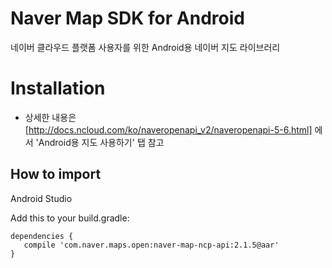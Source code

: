 # **Naver Map SDK for Android**

네이버 클라우드 플랫폼 사용자를 위한 Android용 네이버 지도 라이브러리

Installation
==
- 상세한 내용은 [http://docs.ncloud.com/ko/naveropenapi_v2/naveropenapi-5-6.html] 에서 'Android용 지도 사용하기' 탭 참고

## How to import

Android Studio

Add this to your build.gradle:

```
dependencies {
   compile 'com.naver.maps.open:naver-map-ncp-api:2.1.5@aar'
}
```

